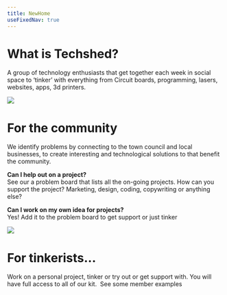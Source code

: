 ```yaml
---
title: NewHome
useFixedNav: true
---
```

# **What is Techshed?**

A group of technology enthusiasts that get together each week in social space to ‘tinker’ with everything from Circuit boards, programming, lasers, websites, apps, 3d printers.

![](/images/uploads/img_1195.jpg)

# **For the community**

We identify problems by connecting to the town council and local businesses, to create interesting and technological solutions to that benefit the community.

**Can I help out on a project?** \
See our a problem board that lists all the on-going projects.  How can you support the project?  Marketing, design, coding, copywriting or anything else?

**Can I work on my own idea for projects?** \
Yes! Add it to the problem board to get support or just tinker

![](/images/uploads/img_1163.jpg)

# For tinkerists...

Work on a personal project, tinker or try out or get support with.  You will have full access to all of our kit.  See some member examples
